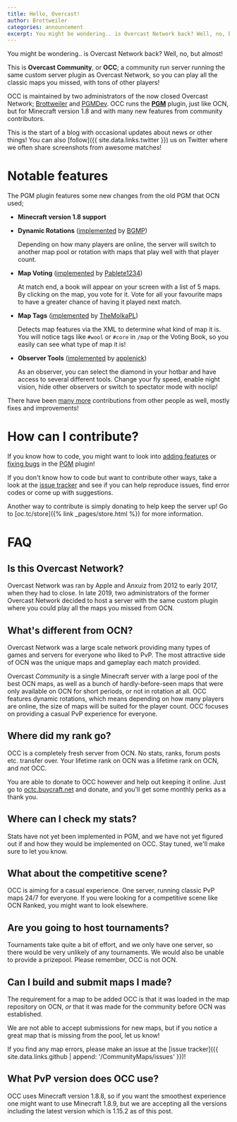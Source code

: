 ```yaml
---
title: Hello, Overcast!
author: Brottweiler
categories: announcement
excerpt: You might be wondering.. is Overcast Network back? Well, no, but almost!
---
```


You might be wondering.. is Overcast Network back? Well, no, but almost!

This is **Overcast Community**, or **OCC**; a community run server running the same custom server plugin as Overcast Network, so you can play all the classic maps you missed, with tons of other players!

OCC is maintained by two administrators of the now closed Overcast Network; [Brottweiler](https://github.com/Brottweiler) and [PGMDev](https://github.com/PGMDev). OCC runs the **[PGM](https://github.com/PGMDev/PGM)** plugin, just like OCN, but for Minecraft version 1.8 and with many new features from community contributors.

This is the start of a blog with occasional updates about news or other things! You can also [follow]({{ site.data.links.twitter }}) us on Twitter where we often share screenshots from awesome matches!

# Notable features

The PGM plugin features some new changes from the old PGM that OCN used;

- **Minecraft version 1.8 support**
- **Dynamic Rotations** ([implemented](https://github.com/PGMDev/PGM/pull/114) by [BGMP](https://github.com/BGMP))

  Depending on how many players are online, the server will switch to another map pool or rotation with maps that play well with that player count.
- **Map Voting** ([implemented](https://github.com/PGMDev/PGM/pull/143) by [Pablete1234](https://github.com/Pablete1234))

  At match end, a book will appear on your screen with a list of 5 maps. By clicking on the map, you vote for it. Vote for all your favourite maps to have a greater chance of having it played next match.
- **Map Tags** ([implemented](https://github.com/PGMDev/PGM/pull/172) by [TheMolkaPL](https://github.com/TheMolkaPL))

  Detects map features via the XML to determine what kind of map it is. You will notice tags like `#wool` or `#core` in `/map` or the Voting Book, so you easily can see what type of map it is!
- **Observer Tools** ([implemented](https://github.com/PGMDev/PGM/pull/260) by [applenick](https://github.com/applenick))

  As an observer, you can select the diamond in your hotbar and have access to several different tools. Change your fly speed, enable night vision, hide other observers or switch to spectator mode with noclip! 

There have been [many more](https://github.com/PGMDev/PGM/graphs/contributors) contributions from other people as well, mostly fixes and improvements!

# How can I contribute?

If you know how to code, you might want to look into [adding features](https://github.com/PGMDev/PGM/issues?q=is%3Aopen+is%3Aissue+label%3Afeature) or [fixing bugs](https://github.com/PGMDev/PGM/issues?q=is%3Aopen+is%3Aissue+label%3Abug) in the [PGM](https://github.com/PGMDev/PGM) plugin!

If you don't know how to code but want to contribute other ways, take a look at the [issue tracker](https://github.com/PGMDev/PGM/issues) and see if you can help reproduce issues, find error codes or come up with suggestions.

Another way to contribute is simply donating to help keep the server up! Go to [oc.tc/store]({% link _pages/store.html %}) for more information.

# FAQ

## Is this Overcast Network?

Overcast Network was ran by Apple and Anxuiz from 2012 to early 2017, when they had to close. In late 2019, two administrators of the former Overcast Network decided to host a server with the same custom plugin where you could play all the maps you missed from OCN.

## What's different from OCN?

Overcast Network was a large scale network providing many types of games and servers for everyone who liked to PvP. The most attractive side of OCN was the unique maps and gameplay each match provided.

Overcast *Community* is a single Minecraft server with a large pool of the best OCN maps, as well as a bunch of hardly-before-seen maps that were only available on OCN for short periods, or not in rotation at all. OCC features dynamic rotations, which means depending on how many players are online, the size of maps will be suited for the player count. OCC focuses on providing a casual PvP experience for everyone.

## Where did my rank go?

OCC is a completely fresh server from OCN. No stats, ranks, forum posts etc. transfer over. Your lifetime rank on OCN was a lifetime rank on OCN, and *not* OCC.

You are able to donate to OCC however and help out keeping it online. Just go to [octc.buycraft.net](https://octc.buycraft.net/) and donate, and you'll get some monthly perks as a thank you.

## Where can I check my stats?

Stats have not yet been implemented in PGM, and we have not yet figured out if and how they would be implemented on OCC. Stay tuned, we'll make sure to let you know.

## What about the competitive scene?

OCC is aiming for a casual experience. One server, running classic PvP maps 24/7 for everyone. If you were looking for a competitive scene like OCN Ranked, you might want to look elsewhere.

## Are you going to host tournaments?

Tournaments take quite a bit of effort, and we only have one server, so there would be very unlikely of any tournaments. We would also be unable to provide a prizepool. Please remember, OCC is not OCN.

## Can I build and submit maps I made?

The requirement for a map to be added OCC is that it was loaded in the map repository on OCN, *or* that it was made for the community before OCN was established.

We are not able to accept submissions for new maps, but if you notice a great map that is missing from the pool, let us know!

If you find any map errors, please make an issue at the [issue tracker]({{ site.data.links.github | append: '/CommunityMaps/issues' }})!

## What PvP version does OCC use?

OCC uses Minecraft version 1.8.8, so if you want the smoothest experience one might want to use Minecraft 1.8.9, but we are accepting all the versions including the latest version which is 1.15.2 as of this post.
